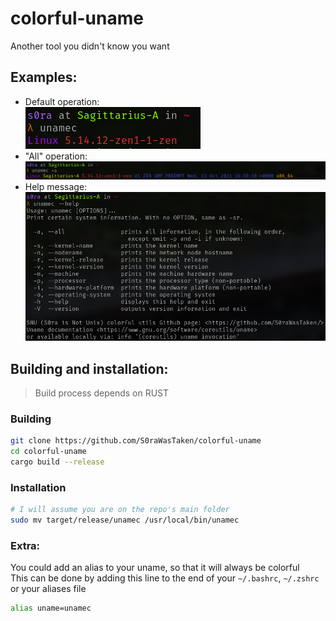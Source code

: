 # colorful-uname
Another tool you didn't know you want<br>

## Examples:
- Default operation:<br>
![Default](https://github.com/S0raWasTaken/colorful-uname/blob/master/images/default.png)<br>
- "All" operation:<br>
![All](https://github.com/S0raWasTaken/colorful-uname/blob/master/images/all.png)<br>
- Help message:<br>
![Help](https://github.com/S0raWasTaken/colorful-uname/blob/master/images/help.png)<br>

## Building and installation:
> Build process depends on RUST
### Building
```bash
git clone https://github.com/S0raWasTaken/colorful-uname
cd colorful-uname
cargo build --release
```
### Installation
```bash
# I will assume you are on the repo's main folder
sudo mv target/release/unamec /usr/local/bin/unamec
```
### Extra:
You could add an alias to your uname, so that it will always be colorful<br>
This can be done by adding this line to the end of your `~/.bashrc`, `~/.zshrc` or your aliases file

```bash
alias uname=unamec
```

